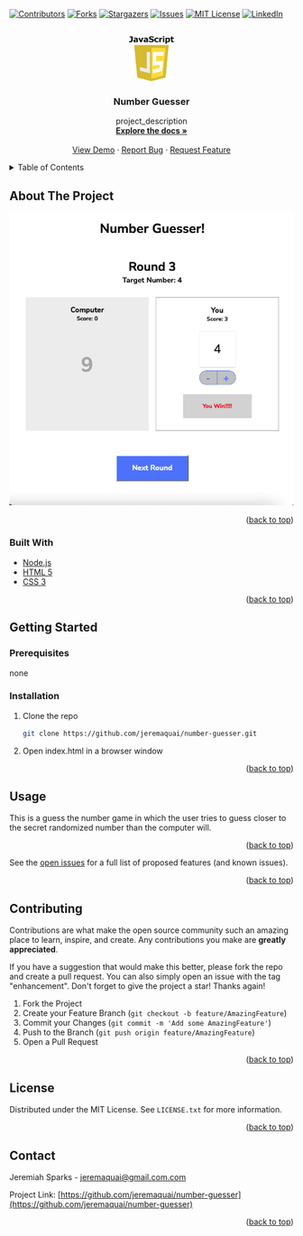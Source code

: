 <div id="top"></div>
<!--
*** Thanks for checking out the Best-README-Template. If you have a suggestion
*** that would make this better, please fork the repo and create a pull request
*** or simply open an issue with the tag "enhancement".
*** Don't forget to give the project a star!
*** Thanks again! Now go create something AMAZING! :D
-->



<!-- PROJECT SHIELDS -->
<!--
*** I'm using markdown "reference style" links for readability.
*** Reference links are enclosed in brackets [ ] instead of parentheses ( ).
*** See the bottom of this document for the declaration of the reference variables
*** for contributors-url, forks-url, etc. This is an optional, concise syntax you may use.
*** https://www.markdownguide.org/basic-syntax/#reference-style-links
-->
[![Contributors][contributors-shield]][contributors-url]
[![Forks][forks-shield]][forks-url]
[![Stargazers][stars-shield]][stars-url]
[![Issues][issues-shield]][issues-url]
[![MIT License][license-shield]][license-url]
[![LinkedIn][linkedin-shield]][linkedin-url]



<!-- PROJECT LOGO -->
<br />
<div align="center">
  <a href="https://github.com/jeremaquai/number-guesser">
    <img src="js-logo.png" alt="Logo" width="80" height="80">
  </a>

<h3 align="center">Number Guesser</h3>

  <p align="center">
    project_description
    <br />
    <a href="https://github.com/jeremaquai/number-guesser"><strong>Explore the docs »</strong></a>
    <br />
    <br />
    <a href="https://jeremaquai.github.io/number-guesser/">View Demo</a>
    ·
    <a href="https://github.com/jeremaquai/number-guesser/issues">Report Bug</a>
    ·
    <a href="https://github.com/jeremaquai/number-guesser/issues">Request Feature</a>
  </p>
</div>



<!-- TABLE OF CONTENTS -->
<details>
  <summary>Table of Contents</summary>
  <ol>
    <li>
      <a href="#about-the-project">About The Project</a>
      <ul>
        <li><a href="#built-with">Built With</a></li>
      </ul>
    </li>
    <li>
      <a href="#getting-started">Getting Started</a>
      <ul>
        <li><a href="#prerequisites">Prerequisites</a></li>
        <li><a href="#installation">Installation</a></li>
      </ul>
    </li>
    <li><a href="#usage">Usage</a></li>
    <li><a href="#contributing">Contributing</a></li>
    <li><a href="#license">License</a></li>
    <li><a href="#contact">Contact</a></li>
  </ol>
</details>



<!-- ABOUT THE PROJECT -->
## About The Project

[![Product Name Screen Shot][product-screenshot]](https://jeremaquai.github.io/number-guesser/)



<p align="right">(<a href="#top">back to top</a>)</p>



### Built With

* [Node.js](https://nodejs.org/)
* [HTML 5](https://en.wikipedia.org/wiki/HTML5)
* [CSS 3](https://en.wikipedia.org/wiki/CSS)


<p align="right">(<a href="#top">back to top</a>)</p>



<!-- GETTING STARTED -->
## Getting Started



### Prerequisites

none

### Installation


1. Clone the repo
   ```sh
   git clone https://github.com/jeremaquai/number-guesser.git
   ```
2. Open index.html in a browser window

<p align="right">(<a href="#top">back to top</a>)</p>



<!-- USAGE EXAMPLES -->
## Usage

This is a guess the number game in which the user tries to guess closer to the secret randomized number than the computer will.

<p align="right">(<a href="#top">back to top</a>)</p>



<!-- ROADMAP -->

See the [open issues](https://github.com/jeremaquai/number-guesser/issues) for a full list of proposed features (and known issues).

<p align="right">(<a href="#top">back to top</a>)</p>



<!-- CONTRIBUTING -->
## Contributing

Contributions are what make the open source community such an amazing place to learn, inspire, and create. Any contributions you make are **greatly appreciated**.

If you have a suggestion that would make this better, please fork the repo and create a pull request. You can also simply open an issue with the tag "enhancement".
Don't forget to give the project a star! Thanks again!

1. Fork the Project
2. Create your Feature Branch (`git checkout -b feature/AmazingFeature`)
3. Commit your Changes (`git commit -m 'Add some AmazingFeature'`)
4. Push to the Branch (`git push origin feature/AmazingFeature`)
5. Open a Pull Request

<p align="right">(<a href="#top">back to top</a>)</p>



<!-- LICENSE -->
## License

Distributed under the MIT License. See `LICENSE.txt` for more information.

<p align="right">(<a href="#top">back to top</a>)</p>



<!-- CONTACT -->
## Contact

Jeremiah Sparks - jeremaquai@gmail.com.com

Project Link: [https://github.com/jeremaquai/number-guesser](https://github.com/jeremaquai/number-guesser)

<p align="right">(<a href="#top">back to top</a>)</p>



<!-- ACKNOWLEDGMENTS -->






<!-- MARKDOWN LINKS & IMAGES -->
<!-- https://www.markdownguide.org/basic-syntax/#reference-style-links -->
[contributors-shield]: https://img.shields.io/github/contributors/jeremaquai/number-guesser.svg?style=for-the-badge
[contributors-url]: https://github.com/jeremaquai/number-guesser/graphs/contributors
[forks-shield]: https://img.shields.io/github/forks/jeremaquai/number-guesser.svg?style=for-the-badge
[forks-url]: https://github.com/jeremaquai/number-guesser/network/members
[stars-shield]: https://img.shields.io/github/stars/jeremaquai/number-guesser.svg?style=for-the-badge
[stars-url]: https://github.com/jeremaquai/number-guesser/stargazers
[issues-shield]: https://img.shields.io/github/issues/jeremaquai/number-guesser.svg?style=for-the-badge
[issues-url]: https://github.com/jeremaquai/number-guesser/issues
[license-shield]: https://img.shields.io/github/license/jeremaquai/number-guesser.svg?style=for-the-badge
[license-url]: https://github.com/jeremaquai/number-guesser/blob/master/LICENSE.txt
[linkedin-shield]: https://img.shields.io/badge/-LinkedIn-black.svg?style=for-the-badge&logo=linkedin&colorB=555
[linkedin-url]: https://linkedin.com/in/jeremiah-sparks
[product-screenshot]: screenshot.png
